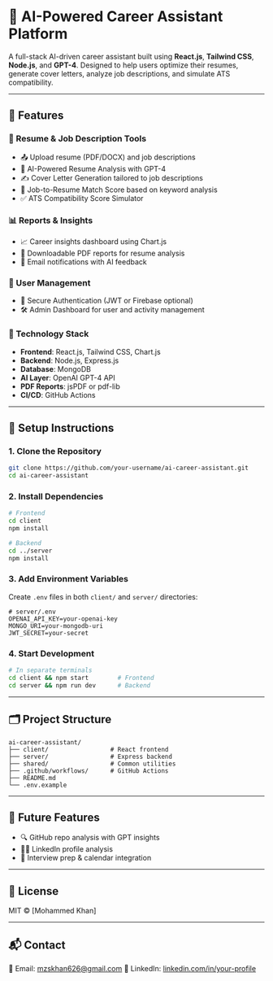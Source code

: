 # 💼 AI-Powered Career Assistant Platform

A full-stack AI-driven career assistant built using **React.js**, **Tailwind CSS**, **Node.js**, and **GPT-4**. Designed to help users optimize their resumes, generate cover letters, analyze job descriptions, and simulate ATS compatibility.

---

## 🧠 Features

### 📄 Resume & Job Description Tools

- 📤 Upload resume (PDF/DOCX) and job descriptions
- 🤖 AI-Powered Resume Analysis with GPT-4
- ✍️ Cover Letter Generation tailored to job descriptions
- 🧮 Job-to-Resume Match Score based on keyword analysis
- ✅ ATS Compatibility Score Simulator

### 📊 Reports & Insights

- 📈 Career insights dashboard using Chart.js
- 📁 Downloadable PDF reports for resume analysis
- 📧 Email notifications with AI feedback

### 🔐 User Management

- 🔐 Secure Authentication (JWT or Firebase optional)
- 🛠 Admin Dashboard for user and activity management

### 🧰 Technology Stack

- **Frontend**: React.js, Tailwind CSS, Chart.js
- **Backend**: Node.js, Express.js
- **Database**: MongoDB
- **AI Layer**: OpenAI GPT-4 API
- **PDF Reports**: jsPDF or pdf-lib
- **CI/CD**: GitHub Actions

---

## 🚀 Setup Instructions

### 1. Clone the Repository

```bash
git clone https://github.com/your-username/ai-career-assistant.git
cd ai-career-assistant
```

### 2. Install Dependencies

```bash
# Frontend
cd client
npm install

# Backend
cd ../server
npm install
```

### 3. Add Environment Variables

Create `.env` files in both `client/` and `server/` directories:

```
# server/.env
OPENAI_API_KEY=your-openai-key
MONGO_URI=your-mongodb-uri
JWT_SECRET=your-secret
```

### 4. Start Development

```bash
# In separate terminals
cd client && npm start        # Frontend
cd server && npm run dev      # Backend
```

---

## 🗂️ Project Structure

```
ai-career-assistant/
├── client/                 # React frontend
├── server/                 # Express backend
├── shared/                 # Common utilities
├── .github/workflows/      # GitHub Actions
├── README.md
└── .env.example
```

---

## 🧪 Future Features

- 🔍 GitHub repo analysis with GPT insights
- 🧑‍💼 LinkedIn profile analysis
- 📅 Interview prep & calendar integration

---

## 📜 License

MIT © [Mohammed Khan]

---

## 📬 Contact

📧 Email: mzskhan626@gmail.com
🔗 LinkedIn: [linkedin.com/in/your-profile]([https://linkedin.com/in/your-profile](https://www.linkedin.com/in/mohammedzkhan/))
